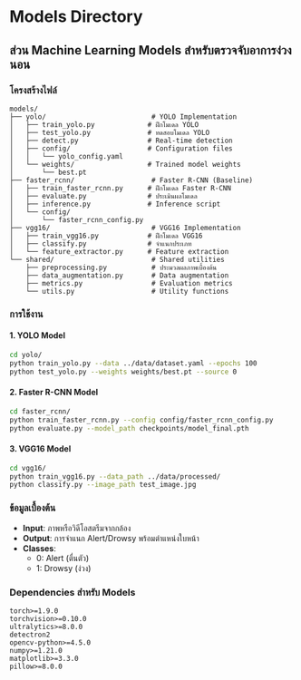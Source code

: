 # Models Directory
## ส่วน Machine Learning Models สำหรับตรวจจับอาการง่วงนอน

### โครงสร้างไฟล์

```
models/
├── yolo/                          # YOLO Implementation
│   ├── train_yolo.py             # ฝึกโมเดล YOLO
│   ├── test_yolo.py              # ทดสอบโมเดล YOLO
│   ├── detect.py                 # Real-time detection
│   ├── config/                   # Configuration files
│   │   └── yolo_config.yaml
│   └── weights/                  # Trained model weights
│       └── best.pt
├── faster_rcnn/                   # Faster R-CNN (Baseline)
│   ├── train_faster_rcnn.py      # ฝึกโมเดล Faster R-CNN
│   ├── evaluate.py               # ประเมินผลโมเดล
│   ├── inference.py              # Inference script
│   └── config/
│       └── faster_rcnn_config.py
├── vgg16/                         # VGG16 Implementation
│   ├── train_vgg16.py            # ฝึกโมเดล VGG16
│   ├── classify.py               # จำแนกประเภท
│   └── feature_extractor.py      # Feature extraction
└── shared/                        # Shared utilities
    ├── preprocessing.py           # ประมวลผลภาพเบื้องต้น
    ├── data_augmentation.py       # Data augmentation
    ├── metrics.py                 # Evaluation metrics
    └── utils.py                   # Utility functions
```

### การใช้งาน

#### 1. YOLO Model
```bash
cd yolo/
python train_yolo.py --data ../data/dataset.yaml --epochs 100
python test_yolo.py --weights weights/best.pt --source 0
```

#### 2. Faster R-CNN Model  
```bash
cd faster_rcnn/
python train_faster_rcnn.py --config config/faster_rcnn_config.py
python evaluate.py --model_path checkpoints/model_final.pth
```

#### 3. VGG16 Model
```bash
cd vgg16/
python train_vgg16.py --data_path ../data/processed/
python classify.py --image_path test_image.jpg
```

### ข้อมูลเบื้องต้น

- **Input**: ภาพหรือวิดีโอสตรีมจากกล้อง
- **Output**: การจำแนก Alert/Drowsy พร้อมตำแหน่งใบหน้า
- **Classes**: 
  - 0: Alert (ตื่นตัว)
  - 1: Drowsy (ง่วง)

### Dependencies สำหรับ Models

```
torch>=1.9.0
torchvision>=0.10.0
ultralytics>=8.0.0
detectron2
opencv-python>=4.5.0
numpy>=1.21.0
matplotlib>=3.3.0
pillow>=8.0.0
```